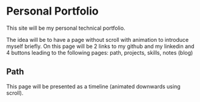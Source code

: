 # Personal Portfolio

This site will be my personal technical portfolio.

The idea will be to have a page without scroll with animation to introduce myself briefly. 
On this page will be 2 links to my github and my linkedin and 4 buttons leading to the following pages:
path, projects, skills, notes (blog)

## Path

This page will be presented as a timeline (animated downwards using scroll).